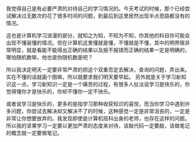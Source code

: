 我觉得自己是有必要严肃的对待自己的学习情况的。今天考试的时候，那个已经尝试解决过无数次的花了很多时间的问题，到最后到这里居然出现半点思路都没有的情况。

这也是计算机学习浪漫的部分，就知之为知，不知为不知，你其他的科目你可能会出现不懂装懂的情况。但在计算机这里懂就是懂，不懂就是不懂，其中的明界限非常明显，就是看能不能得出正确的结果以及报不报错而正确的结果一定是明确的，哪怕随机数嘛，他也是伪随机数是吧？

所以我决定明天一定要非常严肃的把这个双重否定去解决，查询的问题，弄出来。实在不懂的话就画个图嘛，所以就要求我们明天要早起。
另外就是关于学习新知识这一点，学习新知识一定是一个痛苦的过程，有很多人扯淡说学习是快乐的，你觉得懂你才是快乐的，你却不懂你一定不快乐。

或者说学习是快乐的，更多的是指学习那种收获知识的喜悦，而当你学习中遇到许多问题，你尝试去解决却又解决不了的时候，这种感觉一定是非常沮丧的，一定是非常让你想要放弃的。我发现即使是计算机班科出身的老师，也存在这样的问题。所以我的坚果学习一定要以更加严肃的态度来对待，该敲代码一定要敲，该做笔记的概念就一定要做笔记。
